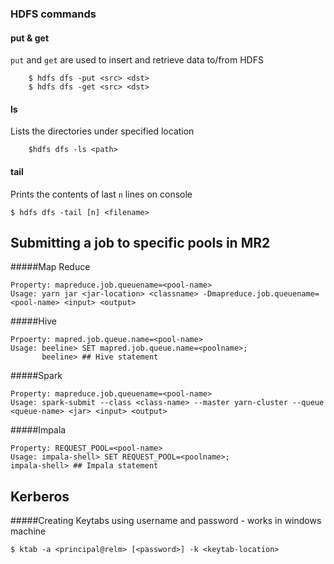 ### HDFS commands
#### put & get
``put`` and ``get`` are used to insert and retrieve data to/from HDFS
```
    $ hdfs dfs -put <src> <dst>
    $ hdfs dfs -get <src> <dst>
```

#### ls
Lists the directories under specified location
```
    $hdfs dfs -ls <path>
```

#### tail
Prints the contents of last ``n`` lines on console
```
$ hdfs dfs -tail [n] <filename>
```


## Submitting a job to specific pools in MR2
#####Map Reduce
``` 
Property: mapreduce.job.queuename=<pool-name>
Usage: yarn jar <jar-location> <classname> -Dmapreduce.job.queuename=<pool-name> <input> <output>
```
#####Hive
```
Prpoerty: mapred.job.queue.name=<pool-name>
Usage: beeline> SET mapred.job.queue.name=<poolname>;
       beeline> ## Hive statement
```
#####Spark
```
Property: mapreduce.job.queuename=<pool-name>
Usage: spark-submit --class <class-name> --master yarn-cluster --queue <queue-name> <jar> <input> <output>
```

#####Impala
```
Property: REQUEST_POOL=<pool-name>
Usage: impala-shell> SET REQUEST_POOL=<poolname>;
impala-shell> ## Impala statement
```


## Kerberos
#####Creating Keytabs using username and password - works in windows machine
```
$ ktab -a <principal@relm> [<password>] -k <keytab-location>
```
